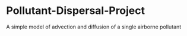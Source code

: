 # Pollutant-Dispersal-Project
 A simple model of advection and diffusion of a single airborne pollutant
